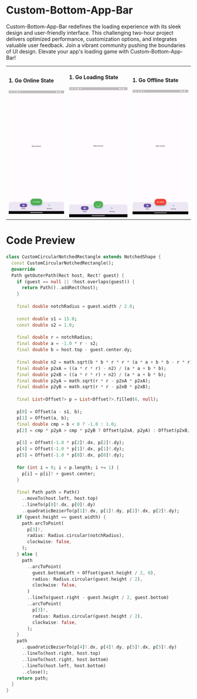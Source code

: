 # Custom-Bottom-App-Bar

Custom-Bottom-App-Bar redefines the loading experience with its sleek design and user-friendly interface. This challenging two-hour project delivers optimized performance, customization options, and integrates valuable user feedback. Join a vibrant community pushing the boundaries of UI design. Elevate your app's loading game with Custom-Bottom-App-Bar!

<table style="width=100%">
  <tr>
    <td>
      <h4>1. Go Online State</h4>
      <img src="media/Screenshot_1707993521.png" >
    </td>
    <td>
      <h4>1. Go Loading State</h4>
      <img src="media/Screenshot_1707993524.png" >
    </td>
    <td>
      <h4>1. Go Offline State</h4>
      <img src="media/Screenshot_1707993529.png" >
    </td>
  </tr>
</table>

# Code Preview

```dart
class CustomCircularNotchedRectangle extends NotchedShape {
  const CustomCircularNotchedRectangle();
  @override
  Path getOuterPath(Rect host, Rect? guest) {
    if (guest == null || !host.overlaps(guest)) {
      return Path()..addRect(host);
    }

    final double notchRadius = guest.width / 2.0;

    const double s1 = 15.0;
    const double s2 = 1.0;

    final double r = notchRadius;
    final double a = -1.0 * r - s2;
    final double b = host.top - guest.center.dy;

    final double n2 = math.sqrt(b * b * r * r * (a * a + b * b - r * r));
    final double p2xA = ((a * r * r) - n2) / (a * a + b * b);
    final double p2xB = ((a * r * r) + n2) / (a * a + b * b);
    final double p2yA = math.sqrt(r * r - p2xA * p2xA);
    final double p2yB = math.sqrt(r * r - p2xB * p2xB);

    final List<Offset?> p = List<Offset?>.filled(6, null);

    p[0] = Offset(a - s1, b);
    p[1] = Offset(a, b);
    final double cmp = b < 0 ? -1.0 : 1.0;
    p[2] = cmp * p2yA > cmp * p2yB ? Offset(p2xA, p2yA) : Offset(p2xB, p2yB);

    p[3] = Offset(-1.0 * p[2]!.dx, p[2]!.dy);
    p[4] = Offset(-1.0 * p[1]!.dx, p[1]!.dy);
    p[5] = Offset(-1.0 * p[0]!.dx, p[0]!.dy);

    for (int i = 0; i < p.length; i += 1) {
      p[i] = p[i]! + guest.center;
    }

    final Path path = Path()
      ..moveTo(host.left, host.top)
      ..lineTo(p[0]!.dx, p[0]!.dy)
      ..quadraticBezierTo(p[1]!.dx, p[1]!.dy, p[2]!.dx, p[2]!.dy);
    if (guest.height == guest.width) {
      path.arcToPoint(
        p[3]!,
        radius: Radius.circular(notchRadius),
        clockwise: false,
      );
    } else {
      path
        ..arcToPoint(
          guest.bottomLeft + Offset(guest.height / 2, 0),
          radius: Radius.circular(guest.height / 2),
          clockwise: false,
        )
        ..lineTo(guest.right - guest.height / 2, guest.bottom)
        ..arcToPoint(
          p[3]!,
          radius: Radius.circular(guest.height / 2),
          clockwise: false,
        );
    }
    path
      ..quadraticBezierTo(p[4]!.dx, p[4]!.dy, p[5]!.dx, p[5]!.dy)
      ..lineTo(host.right, host.top)
      ..lineTo(host.right, host.bottom)
      ..lineTo(host.left, host.bottom)
      ..close();
    return path;
  }
}
